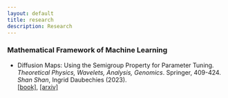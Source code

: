 ```yaml
---
layout: default
title: research
description: Research
---
```



### Mathematical Framework of Machine Learning


* Diffusion Maps: Using the Semigroup Property for Parameter Tuning. <br />
*Theoretical Physics, Wavelets, Analysis, Genomics*. Springer, 409-424.  <br />
*Shan Shan*, Ingrid Daubechies (2023).  <br />
[[book]](https://link.springer.com/book/10.1007/978-3-030-45847-8), [[arxiv]](https://arxiv.org/abs/2203.02867) <br />
